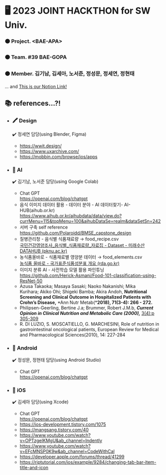 # :desktop_computer:  **2023 JOINT HACKTHON for SW Univ.**
### :orange_circle: Project. \<BAE-APA>  
### :orange_circle: Team. \#39 BAE-GOPA 
### :orange_circle: Member. 김기남, 김세아, 노서준, 정성문, 정세연, 정현태  
... and 
[This is our Notion Link!](https://www.notion.so/3a658c7cdc8d430eb214d79940dd44f6?v=9c9275bb612a4d40aa1c5fb88ba90659&pvs=4, "Notion link")
## :books: references...?!
* ### :crayon: Design
  	:heavy_check_mark: 정세연 담당(using Blender, Figma)
  * https://wwit.design/
  * https://www.uxarchive.com/
  * https://mobbin.com/browse/ios/apps
   
* ### :robot: AI
  	:heavy_check_mark: 김기남, 노서준 담당(using Google Colab)
  * Chat GPT  
https://openai.com/blog/chatgpt 
  * 음식 이미지 데이터 활용 - 데이터 분야 - AI 데이터찾기- AI-HUB(aihub.or.kr)  
https://www.aihub.or.kr/aihubdata/data/view.do?currMenu=115&topMenu=100&aihubDataSe=realm&dataSetSn=242
  * 서버 구축 self reference  
https://github.com/Polaroidd/BMSE_capstone_design
  * 질병관리청 - 음식별 식품재료량 → food_recipe.csv  
[국민건강영양조사_음식별_식품재료량_자료집 - Dataset - 미래수산 DATAHUB (pknu.ac.kr)](https://data.pknu.ac.kr/no/dataset/foodingred)
  * 농식품올바로 - 식품재료별 영양분 데이터 → food_elements.csv  
[농식품 올바로 - 국가표준식품성분표 개요 (rda.go.kr)](http://koreanfood.rda.go.kr/kfi/fct/fctIntro/list?menuId=PS03562#)
  * 이미지 분류 AI - 사전학습 모델 활용 파인튜닝  
https://github.com/Herick-Asmani/Food-101-classification-using-ResNet-50
  * Azusa Takaoka; Masaya Sasaki; Naoko Nakanishi; Mika Kurihara; Akiko Ohi; Shigeki Bamba; Akira Andoh, ****Nutritional Screening and Clinical Outcome in Hospitalized Patients with Crohn’s Disease,**** *Ann Nutr Metab(*****2018), 71(3-4): 266 - 272.****
  * Philipsen-Geerling, Bertine J.a; Brummer, Robert J.M.b, ***Current Opinion in Clinical Nutrition and Metabolic Care (2000),*** [3(4):p 305-309](https://journals.lww.com/co-clinicalnutrition/toc/2000/07000)
  * R. DI LUZIO, S. MOSCATIELLO, G. MARCHESINI, Role of nutrition in gastrointestinal
oncological patients, European Review for Medical and Pharmacological Sciences(2010), 14: 227-284

* ### :green_heart: Android
  	:heavy_check_mark: 정성문, 정현태 담당(using Android Studio)
  * Chat GPT  
https://openai.com/blog/chatgpt

* ### :apple: iOS
  	:heavy_check_mark: 김세아 담당(using Xcode)
  * Chat GPT  
https://openai.com/blog/chatgpt 
  * https://ios-development.tistory.com/1075
  * https://mangsang.tistory.com/40
  * https://www.youtube.com/watch?v=OPTzgeIKMgU&ab_channel=Indently
  * https://www.youtube.com/watch?v=EFcMNSP0K9w&ab_channel=CodeWithCal
  * https://developer.apple.com/forums/thread/41299
  * https://riptutorial.com/ios/example/9284/changing-tab-bar-item-title-and-icon
